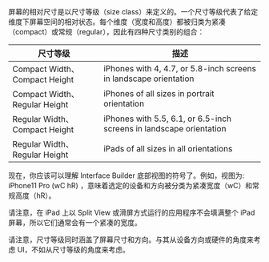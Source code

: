 屏幕的相对尺寸是以尺寸等级（size class）来定义的。一个尺寸等级代表了给定维度下屏幕空间的相对状态。每个维度（宽度和高度）都被归类为紧凑（compact）或常规（regular），因此有四种尺寸类别的组合：

| 尺寸等级                      | 描述                                                         |
| ----------------------------- | ------------------------------------------------------------ |
| Compact Width、Compact Height | iPhones with 4, 4.7, or 5.8-inch screens in landscape orientation |
| Compact Width、Regular Height | iPhones of all sizes in portrait orientation                 |
| Regular Width、Compact Height | iPhones with 5.5, 6.1, or 6.5-inch screens in landscape orientation |
| Regular Width、Regular Height | iPads of all sizes in all orientations                       |

现在，你应该可以理解 Interface Builder 底部视图的符号了。例如，视图为: iPhone11 Pro (wC hR) ，意味着选定的设备和方向被分类为紧凑宽度（wC）和常规高度（hR）。

请注意，在 iPad 上以 Split View 或滑屏方式运行的应用程序不会填满整个 iPad 屏幕，所以它们通常会有一个紧凑的宽度。

请注意，尺寸等级同时涵盖了屏幕尺寸和方向。与其从设备方向或硬件的角度来考虑 UI，不如从尺寸等级的角度来考虑。

